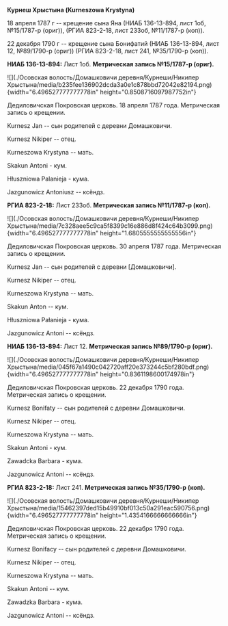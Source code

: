 **Курнеш Хрыстына (Kurneszowa Krystyna)**

18 апреля 1787 г -- крещение сына Яна (НИАБ 136-13-894, лист 1об,
№15/1787-р (ориг)), (РГИА 823-2-18, лист 233об, №11/1787-р (коп)).

22 декабря 1790 г -- крещение сына Бонифатий (НИАБ 136-13-894, лист 12,
№89/1790-р (ориг)) (РГИА 823-2-18, лист 241, №35/1790-р (коп)).

**НИАБ 136-13-894:** Лист 1об. **Метрическая запись №15/1787-р (ориг).**

![](./Осовская волость/Домашковичи деревня/Курнеши/Никипер Хрыстына/media/b235fee136902dcda3a0e1c878bbd72042e82194.png){width="6.496527777777778in"
height="0.8508716097987752in"}

Дедиловичская Покровская церковь. 18 апреля 1787 года. Метрическая
запись о крещении.

Kurnesz Jan -- сын родителей с деревни Домашковичи.

Kurnesz Nikiper -- отец.

Kurneszowa Krystyna -- мать.

Skakun Antoni - кум.

Hłuszniowa Palanieja - кума.

Jazgunowicz Antoniusz -- ксёндз.

**РГИА 823-2-18:** Лист 233об. **Метрическая запись №11/1787-р (коп).**

![](./Осовская волость/Домашковичи деревня/Курнеши/Никипер Хрыстына/media/7c328aee5c9ca5f8399c16e886d8f424c64b3099.png){width="6.496527777777778in"
height="1.6805555555555556in"}

Дедиловичская Покровская церковь. 30 апреля 1787 года. Метрическая
запись о крещении.

Kurnesz Jan -- сын родителей с деревни \[Домашковичи\].

Kurnesz Nikiper -- отец.

Kurneszowa Krystyna -- мать.

Skakun Anton -- кум.

Hłuszniowa Pałanieja - кума.

Jazgunowicz Antoni -- ксёндз.

**НИАБ 136-13-894:** Лист 12. **Метрическая запись №89/1790-р (ориг).**

![](./Осовская волость/Домашковичи деревня/Курнеши/Никипер Хрыстына/media/045f67a1490c042720aff20e373244c5bf280bdf.png){width="6.496527777777778in"
height="0.8361198600174978in"}

Дедиловичская Покровская церковь. 22 декабря 1790 года. Метрическая
запись о крещении.

Kurnesz Bonifaty -- сын родителей с деревни Домашковичи.

Kurnesz Nikiper -- отец.

Kurneszowa Krystyna -- мать.

Skakun Antoni - кум.

Zawadcka Barbara - кума.

Jazgunowicz Antoni -- ксёндз.

**РГИА 823-2-18:** Лист 241. **Метрическая запись №35/1790-р (коп).**

![](./Осовская волость/Домашковичи деревня/Курнеши/Никипер Хрыстына/media/15462397ded15b49910bf013c50a291eac590756.png){width="6.496527777777778in"
height="1.4354166666666666in"}

Дедиловичская Покровская церковь. 22 декабря 1790 года. Метрическая
запись о крещении.

Kurnesz Bonifacy -- сын родителей с деревни Домашковичи.

Kurnesz Nikiper -- отец.

Kurneszowa Krystyna -- мать.

Skakun Antoni -- кум.

Zawadzka Barbara - кума.

Jazgunowicz Antoni -- ксёндз.
